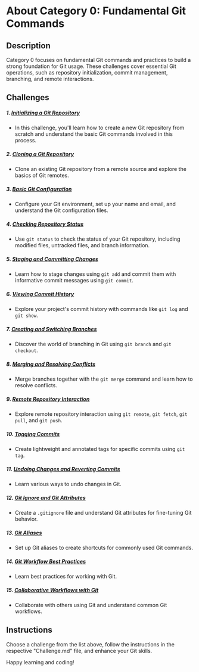# About Category 0: Fundamental Git Commands

## Description

Category 0 focuses on fundamental Git commands and practices to build a strong foundation for Git usage. These challenges cover essential Git operations, such as repository initialization, commit management, branching, and remote interactions.

## Challenges

##### 1. [Initializing a Git Repository](Challenge_0.1/Challenge.md)

- In this challenge, you'll learn how to create a new Git repository from scratch and understand the basic Git commands involved in this process.

##### 2. [Cloning a Git Repository](Challenge_0.2/Challenge.md)

- Clone an existing Git repository from a remote source and explore the basics of Git remotes.

##### 3. [Basic Git Configuration](Challenge_0.3/Challenge.md)

- Configure your Git environment, set up your name and email, and understand the Git configuration files.

##### 4. [Checking Repository Status](Challenge_0.4/Challenge.md)

- Use `git status` to check the status of your Git repository, including modified files, untracked files, and branch information.

##### 5. [Staging and Committing Changes](Challenge_0.5/Challenge.md)

- Learn how to stage changes using `git add` and commit them with informative commit messages using `git commit`.

##### 6. [Viewing Commit History](Challenge_0.6/Challenge.md)

- Explore your project's commit history with commands like `git log` and `git show`.

##### 7. [Creating and Switching Branches](Challenge_0.7/Challenge.md)

- Discover the world of branching in Git using `git branch` and `git checkout`.

##### 8. [Merging and Resolving Conflicts](Challenge_0.8/Challenge.md)

- Merge branches together with the `git merge` command and learn how to resolve conflicts.

##### 9. [Remote Repository Interaction](Challenge_0.9/Challenge.md)

- Explore remote repository interaction using `git remote`, `git fetch`, `git pull`, and `git push`.

##### 10. [Tagging Commits](Challenge_0.10/Challenge.md)

- Create lightweight and annotated tags for specific commits using `git tag`.

##### 11. [Undoing Changes and Reverting Commits](Challenge_0.11/Challenge.md)

- Learn various ways to undo changes in Git.

##### 12. [Git Ignore and Git Attributes](Challenge_0.12/Challenge.md)

- Create a `.gitignore` file and understand Git attributes for fine-tuning Git behavior.

##### 13. [Git Aliases](Challenge_0.13/Challenge.md)

- Set up Git aliases to create shortcuts for commonly used Git commands.

##### 14. [Git Workflow Best Practices](Challenge_0.14/Challenge.md)

- Learn best practices for working with Git.

##### 15. [Collaborative Workflows with Git](Challenge_0.15/Challenge.md)

- Collaborate with others using Git and understand common Git workflows.

## Instructions

Choose a challenge from the list above, follow the instructions in the respective "Challenge.md" file, and enhance your Git skills.

Happy learning and coding!
